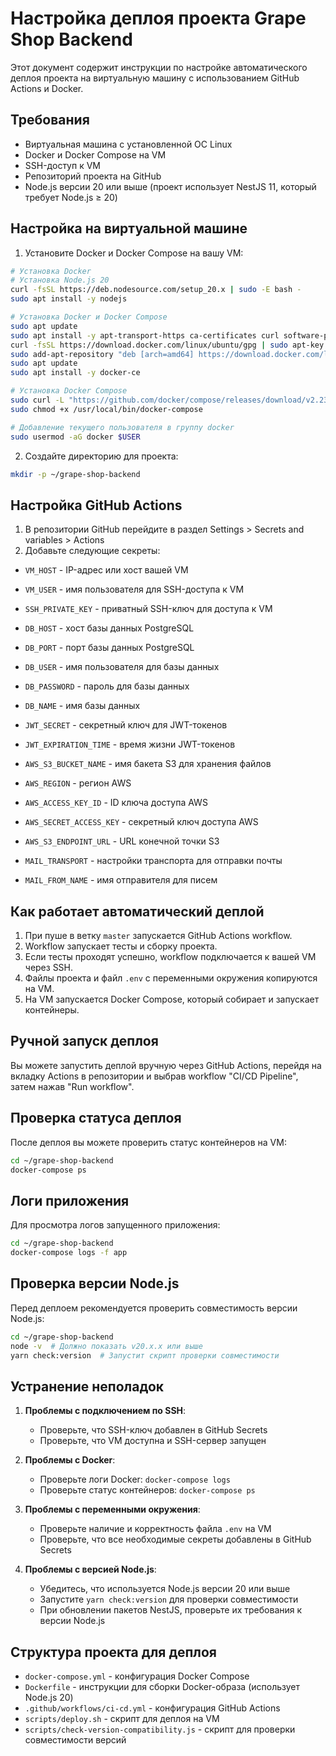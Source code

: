 # Настройка деплоя проекта Grape Shop Backend

Этот документ содержит инструкции по настройке автоматического деплоя проекта на виртуальную машину с использованием GitHub Actions и Docker.

## Требования

- Виртуальная машина с установленной ОС Linux
- Docker и Docker Compose на VM
- SSH-доступ к VM
- Репозиторий проекта на GitHub
- Node.js версии 20 или выше (проект использует NestJS 11, который требует Node.js ≥ 20)

## Настройка на виртуальной машине

1. Установите Docker и Docker Compose на вашу VM:

```bash
# Установка Docker
# Установка Node.js 20
curl -fsSL https://deb.nodesource.com/setup_20.x | sudo -E bash -
sudo apt install -y nodejs

# Установка Docker и Docker Compose
sudo apt update
sudo apt install -y apt-transport-https ca-certificates curl software-properties-common
curl -fsSL https://download.docker.com/linux/ubuntu/gpg | sudo apt-key add -
sudo add-apt-repository "deb [arch=amd64] https://download.docker.com/linux/ubuntu $(lsb_release -cs) stable"
sudo apt update
sudo apt install -y docker-ce

# Установка Docker Compose
sudo curl -L "https://github.com/docker/compose/releases/download/v2.23.0/docker-compose-$(uname -s)-$(uname -m)" -o /usr/local/bin/docker-compose
sudo chmod +x /usr/local/bin/docker-compose

# Добавление текущего пользователя в группу docker
sudo usermod -aG docker $USER
```

2. Создайте директорию для проекта:

```bash
mkdir -p ~/grape-shop-backend
```

## Настройка GitHub Actions

1. В репозитории GitHub перейдите в раздел Settings > Secrets and variables > Actions
2. Добавьте следующие секреты:

- `VM_HOST` - IP-адрес или хост вашей VM
- `VM_USER` - имя пользователя для SSH-доступа к VM
- `SSH_PRIVATE_KEY` - приватный SSH-ключ для доступа к VM

- `DB_HOST` - хост базы данных PostgreSQL
- `DB_PORT` - порт базы данных PostgreSQL
- `DB_USER` - имя пользователя для базы данных
- `DB_PASSWORD` - пароль для базы данных
- `DB_NAME` - имя базы данных

- `JWT_SECRET` - секретный ключ для JWT-токенов
- `JWT_EXPIRATION_TIME` - время жизни JWT-токенов

- `AWS_S3_BUCKET_NAME` - имя бакета S3 для хранения файлов
- `AWS_REGION` - регион AWS
- `AWS_ACCESS_KEY_ID` - ID ключа доступа AWS
- `AWS_SECRET_ACCESS_KEY` - секретный ключ доступа AWS
- `AWS_S3_ENDPOINT_URL` - URL конечной точки S3

- `MAIL_TRANSPORT` - настройки транспорта для отправки почты
- `MAIL_FROM_NAME` - имя отправителя для писем

## Как работает автоматический деплой

1. При пуше в ветку `master` запускается GitHub Actions workflow.
2. Workflow запускает тесты и сборку проекта.
3. Если тесты проходят успешно, workflow подключается к вашей VM через SSH.
4. Файлы проекта и файл `.env` с переменными окружения копируются на VM.
5. На VM запускается Docker Compose, который собирает и запускает контейнеры.

## Ручной запуск деплоя

Вы можете запустить деплой вручную через GitHub Actions, перейдя на вкладку Actions в репозитории и выбрав workflow "CI/CD Pipeline", затем нажав "Run workflow".

## Проверка статуса деплоя

После деплоя вы можете проверить статус контейнеров на VM:

```bash
cd ~/grape-shop-backend
docker-compose ps
```

## Логи приложения

Для просмотра логов запущенного приложения:

```bash
cd ~/grape-shop-backend
docker-compose logs -f app
```

## Проверка версии Node.js

Перед деплоем рекомендуется проверить совместимость версии Node.js:

```bash
cd ~/grape-shop-backend
node -v  # Должно показать v20.x.x или выше
yarn check:version  # Запустит скрипт проверки совместимости
```

## Устранение неполадок

1. **Проблемы с подключением по SSH**:
   - Проверьте, что SSH-ключ добавлен в GitHub Secrets
   - Проверьте, что VM доступна и SSH-сервер запущен

2. **Проблемы с Docker**:
   - Проверьте логи Docker: `docker-compose logs`
   - Проверьте статус контейнеров: `docker-compose ps`

3. **Проблемы с переменными окружения**:
   - Проверьте наличие и корректность файла `.env` на VM
   - Проверьте, что все необходимые секреты добавлены в GitHub Secrets

4. **Проблемы с версией Node.js**:
   - Убедитесь, что используется Node.js версии 20 или выше
   - Запустите `yarn check:version` для проверки совместимости
   - При обновлении пакетов NestJS, проверьте их требования к версии Node.js

## Структура проекта для деплоя

- `docker-compose.yml` - конфигурация Docker Compose
- `Dockerfile` - инструкции для сборки Docker-образа (использует Node.js 20)
- `.github/workflows/ci-cd.yml` - конфигурация GitHub Actions
- `scripts/deploy.sh` - скрипт для деплоя на VM
- `scripts/check-version-compatibility.js` - скрипт для проверки совместимости версий